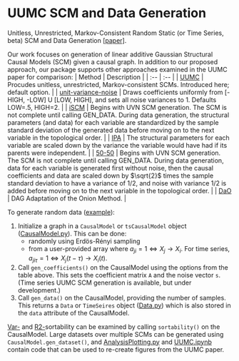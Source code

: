 # UUMC SCM and Data Generation
Unitless, Unrestricted, Markov-Consistent Random Static (or Time Series, beta) SCM and Data Generation [[paper]](https://doi.org/10.48550/arXiv.2405.13100).

Our work focuses on generation of linear additive Gaussian Structural Causal Models (SCM) given a causal graph. In addition to our proposed approach, our package supports other approaches examined in the UUMC paper for comparison:
| Method | Description |
| :-- | :-- |
| [UUMC](https://doi.org/10.48550/arXiv.2503.17037) | Procudes unitless, unrestricted, Markov-consistent SCMs. Introduced here; default option. |
| [unit-variance-noise](https://doi.org/10.48550/arXiv.1803.01422) | Draws coefficients uniformly from [-HIGH, -LOW] U [LOW, HIGH], and sets all noise variances to 1. Defaults LOW=.5, HIGH=2. |
| [iSCM](https://arxiv.org/abs/2406.11601) | Begins with UVN SCM generation. The SCM is not complete until calling GEN_DATA. During data generation, the structural parameters (and data) for each variable are standardized by the sample standard deviation of the generated data before moving on to the next variable in the topological order. |
| [IPA](http://jmlr.org/papers/v21/17-123.html) | The structural parameters for each variable are scaled down by the variance the variable would have had if its parents were independent. |
| [50-50](https://proceedings.mlr.press/v177/squires22a.html) | Begins with UVN SCM generation. The SCM is not complete until calling GEN_DATA. During data generation, data for each variable is generated first without noise, then the causal coefficients and data are scaled down by $\sqrt{2}$ times the sample standard deviation to have a variance of 1/2, and noise with variance 1/2 is added before moving on to the next variable in the topological order. |
| [DaO](https://doi.org/10.48550/arXiv.2405.13100) | DAG Adaptation of the Onion Method. |
                  
To generate random data ([example](example.ipynb)):
1. Initialize a graph in a `CausalModel` or `tsCausalModel` object ([CausalModel.py](CausalModel.py)). This can be done:
   * randomly using Erdös-Rényi sampling
   * from a user-provided array where $a_{ji}=1 \Leftrightarrow X_j \rightarrow X_i$. For time series, $a_{ji\tau}=1 \Leftrightarrow X_j(t-\tau)\rightarrow X_i(t)$.
2. Call `gen_coefficients()` on the CausalModel using the options from the table above. This sets the coefficient matrix `A` and the noise vector `s`. (Time series UUMC SCM generation is available, but under development.)
3. Call `gen_data()` on the CausalModel, providing the number of samples. This returns a `Data` or `TimeSeires` object ([Data.py](Data.py)) which is also stored in the `data` attribute of the CausalModel.

[Var-](https://doi.org/10.48550/arXiv.2102.13647) and [R2-](https://proceedings.neurips.cc/paper_files/paper/2023/file/027e86facfe7c1ea52ca1fca7bc1402b-Paper-Conference.pdf)sortability can be examined by calling `sortability()` on the CausalModel. Large datasets over multiple SCMs can be generated using `CausalModel.gen_dataset()`, and [AnalysisPlotting.py](AnalysisPlotting.py) and [UUMC.ipynb](UUMC.ipynb) contain code that can be used to re-create figures from the UUMC paper.